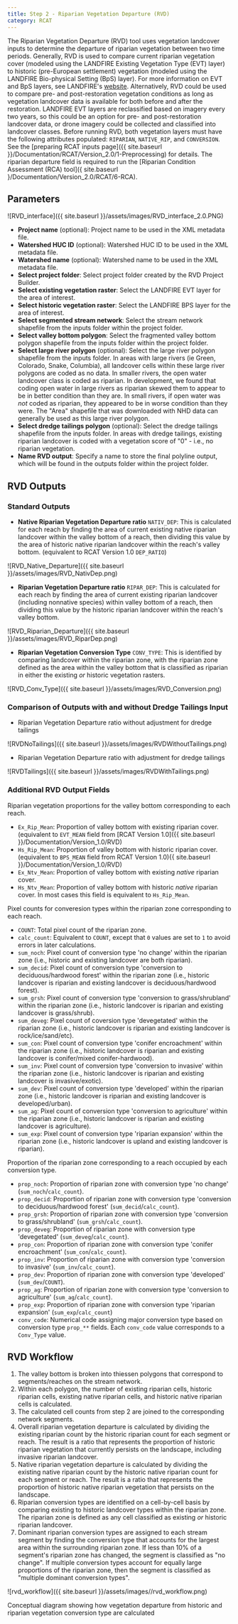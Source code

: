 ```yaml
---
title: Step 2 - Riparian Vegetation Departure (RVD)
category: RCAT
---
```


The Riparian Vegetation Departure (RVD) tool uses vegetation landcover inputs to determine the departure of riparian vegetation between two time periods. Generally, RVD is used to compare current riparian vegetation cover (modeled using the LANDFIRE Existing Vegetation Type (EVT) layer) to historic (pre-European settlement) vegetation (modeled using the LANDFIRE Bio-physical Setting (BpS) layer). For more information on EVT and BpS layers, see LANDFIRE's [website](http://landfire.gov/vegetation.php). Alternatively, RVD could be used to compare pre- and post-restoration vegetation conditions as long as vegetation landcover data is available for both before and after the restoration. LANDFIRE EVT layers are reclassified based on imagery every two years, so this could be an option for pre- and post-restoration landcover data, or drone imagery could be collected and classified into landcover classes. Before running RVD, both vegetation layers must have the following attributes populated: `RIPARIAN`, `NATIVE_RIP`, and `CONVERSION`. See the [preparing RCAT inputs page]({{ site.baseurl }}/Documentation/RCAT/Version_2.0/1-Preprocessing) for details. The riparian departure field is required to run the [Riparian Condition Assessment (RCA) tool]({ site.baseurl }/Documentation/Version_2.0/RCAT/6-RCA).


## Parameters

![RVD_interface]({{ site.baseurl }}/assets/images/RVD_interface_2.0.PNG)


- **Project name** (optional): Project name to be used in the XML metadata file.
- **Watershed HUC ID** (optional): Watershed HUC ID to be used in the XML metadata file.
- **Watershed name** (optional): Watershed name to be used in the XML metadata file.
- **Select project folder**: Select project folder created by the RVD Project Builder.
- **Select existing vegetation raster**: Select the LANDFIRE EVT layer for the area of interest.
- **Select historic vegetation raster**: Select the LANDFIRE BPS layer for the area of interest.
- **Select segmented stream network**: Select the stream network shapefile from the inputs folder within the project folder.
- **Select valley bottom polygon**: Select the fragmented valley bottom polygon shapefile from the inputs folder within the project folder. 
- **Select large river polygon** (optional): Select the large river polygon shapefile from the inputs folder. In areas with large rivers (ie Green, Colorado, Snake, Columbia), all landcover cells within these large river polygons are coded as no data. In smaller rivers, the open water landcover class is coded as riparian. In development, we found that coding open water in large rivers as riparian skewed them to appear to be in better condition than they are. In small rivers, if open water was *not* coded as riparian, they appeared to be in worse condition than they were. The "Area" shapefile that was downloaded with NHD data can generally be used as this large river polygon.
- **Select dredge tailings polygon** (optional): Select the dredge tailings shapefile from the inputs folder. In areas with dredge tailings, existing riparian landcover is coded with a vegetation score of "0" - i.e., no riparian vegetation.
- **Name RVD output**: Specify a name to store the final polyline output, which will be found in the outputs folder within the project folder.

## RVD Outputs

### Standard Outputs

- **Native Riparian Vegetation Departure ratio** `NATIV_DEP`: This is calculated for each reach by finding the area of current existing native riparian landcover within the valley bottom of a reach, then dividing this value by the area of historic native riparian landcover within the reach's valley bottom. (equivalent to RCAT Version 1.0 `DEP_RATIO`)

![RVD_Native_Departure]({{ site.baseurl }}/assets/images/RVD_NativDep.png)

- **Riparian Vegetation Departure ratio** `RIPAR_DEP`: This is calculated for each reach by finding the area of current existing riparian landcover (including nonnative species) within valley bottom of a reach, then dividing this value by the historic riparian landcover within the reach's valley bottom.

![RVD_Riparian_Departure]({{ site.baseurl }}/assets/images/RVD_RiparDep.png)
 
- **Riparian Vegetation Conversion Type** `CONV_TYPE`: This is identified by comparing landcover within the riparian zone, with the riparian zone defined as the area within the valley bottom that is classified as riparian in either the existing *or* historic vegetation rasters. 

![RVD_Conv_Type]({{ site.baseurl }}/assets/images/RVD_Conversion.png)

### Comparison of Outputs with and without Dredge Tailings Input

- Riparian Vegetation Departure ratio without adjustment for dredge tailings

![RVDNoTailings]({{ site.baseurl }}/assets/images/RVDWithoutTailings.png)

- Riparian Vegetation Departure ratio with adjustment for dredge tailings

![RVDTailings]({{ site.baseurl }}/assets/images/RVDWithTailings.png)

### Additional RVD Output Fields

Riparian vegetation proportions for the valley bottom corresponding to each reach.

- `Ex_Rip_Mean`: Proportion of valley bottom with existing riparian cover. (equivalent to `EVT_MEAN` field from [RCAT Version 1.0]({{ site.baseurl }}/Documentation/Version_1.0/RVD)
- `Hs_Rip_Mean`: Proportion of valley bottom with historic riparian cover. (equivalent to `BPS_MEAN` field from RCAT Version 1.0){{ site.baseurl }}/Documentation/Version_1.0/RVD)
- `Ex_Ntv_Mean`: Proportion of valley bottom with existing *native* riparian cover.
- `Hs_Ntv_Mean`: Proportion of valley bottom with historic *native* riparian cover. In most cases this field is equivalent to `Hs_Rip_Mean`.

Pixel counts for converesion types within the riparian zone corresponding to each reach.

- `COUNT`: Total pixel count of the riparian zone.
- `calc_count`: Equivalent to `COUNT`, except that `0` values are set to `1` to avoid errors in later calculations. 
- `sum_noch`: Pixel count of conversion type 'no change' within the riparian zone (i.e., historic and existing landcover are both riparian). 
- `sum_decid`: Pixel count of conversion type 'conversion to deciduous/hardwood forest' within the riparian zone (i.e., historic landcover is riparian and existing landcover is deciduous/hardwood forest).
- `sum_grsh`: Pixel count of conversion type 'conversion to grass/shrubland' within the riparian zone (i.e., historic landcover is riparian and existing landcover is grass/shrub). 
- `sum_deveg`: Pixel count of coversion type 'devegetated' within the riparian zone (i.e., historic landcover is riparian and existing landcover is rock/ice/sand/etc). 
- `sum_con`: Pixel count of conversion type 'conifer encroachment' within the riparian zone (i.e., historic landcover is riparian and existing landcover is conifer/mixed conifer-hardwood).
- `sum_inv`: Pixel count of conversion type 'conversion to invasive' within the riparian zone (i.e., historic landcover is riparian and existing landcover is invasive/exotic). 
- `sum_dev`: Pixel count of conversion type 'developed' within the riparian zone (i.e., historic landcover is riparian and existing landcover is developed/urban). 
- `sum_ag`: Pixel count of conversion type 'conversion to agriculture' within the riparian zone (i.e., historic landcover is riparian and existing landcover is agriculture). 
- `sum_exp`: Pixel count of conversion type 'riparian expansion' within the riparian zone (i.e., historic landcover is upland and existing landcover is riparian).

Proportion of the riparian zone corresponding to a reach occupied by each conversion type.

- `prop_noch`: Proportion of riparian zone with conversion type 'no change' (`sum_noch`/`calc_count`). 
- `prop_decid`: Proportion of riparian zone with conversion type 'conversion to deciduous/hardwood forest' (`sum_decid`/`calc_count`).
- `prop_grsh`: Proportion of riparian zone with conversion type 'conversion to grass/shrubland' (`sum_grsh`/`calc_count`). 
- `prop_deveg`: Proportion of riparian zone with conversion type 'devegetated' (`sum_deveg`/`calc_count`). 
- `prop_con`: Proportion of riparian zone with conversion type 'conifer encroachment' (`sum_con`/`calc_count`). 
- `prop_inv`: Proportion of riparian zone with conversion type 'conversion to invasive' (`sum_inv`/`calc_count`). 
- `prop_dev`: Proportion of riparian zone with conversion type 'developed' (`sum_dev`/`COUNT`). 
- `prop_ag`: Proportion of riparian zone with conversion type 'conversion to agriculture' (`sum_ag`/`calc_count`).
- `prop_exp`: Proportion of riparian zone with conversion type 'riparian expansion' (`sum_exp`/`calc_count`)
- `conv_code`: Numerical code assigning major conversion type based on conversion type `prop_**` fields. Each `conv_code` value corresponds to a `Conv_Type` value.

## RVD Workflow

1. The valley bottom is broken into thiessen polygons that correspond to segments/reaches on the stream network.
2. Within each polygon, the number of existing riparian cells, historic riparian cells, existing native riparian cells, and historic native riparian cells is calculated. 
3. The calculated cell counts from step 2 are joined to the corresponding network segments.
4. Overall riparian vegetation departure is calculated by dividing the existing riparian count by the historic riparian count for each segment or reach. The result is a ratio that represents the proportion of historic riparian vegetation that currently persists on the landscape, including invasive riparian landcover. 
5. Native riparian vegetation departure is calculated by dividing the existing native riparian count by the historic native riparian count for each segment or reach. The result is a ratio that represents the proportion of historic native riparian vegetation that persists on the landscape.
6. Riparian conversion types are identified on a cell-by-cell basis by comparing existing to historic landcover types within the riparian zone. The riparian zone is defined as any cell classified as existing *or* historic riparian landcover.
7. Dominant riparian conversion types are assigned to each stream segment by finding the conversion type that accounts for the largest area within the surrounding riparian zone. If less than 10% of a segment's riparian zone has changed, the segment is classified as "no change". If multiple conversion types account for equally large proportions of the riparian zone, then the segment is classified as "multiple dominant conversion types".

![rvd_workflow]({{ site.baseurl }}/assets/images//rvd_workflow.png)

Conceptual diagram showing how vegetation departure from historic and riparian vegetation conversion type are calculated